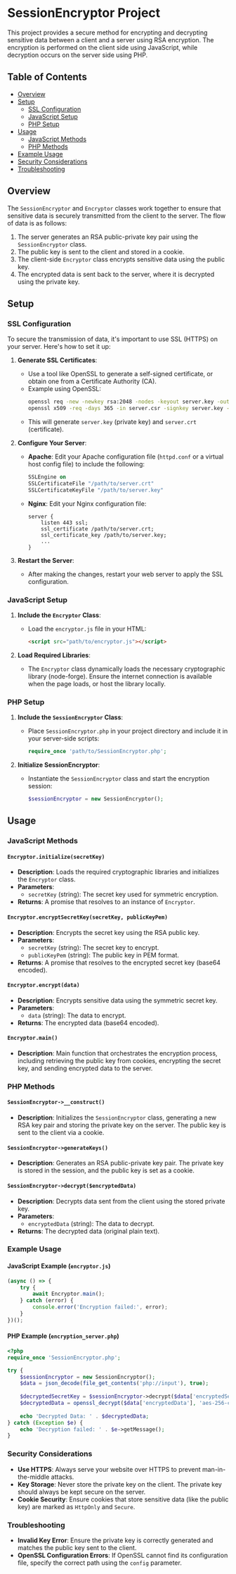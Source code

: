 # SessionEncryptor Project

This project provides a secure method for encrypting and decrypting sensitive data between a client and a server using RSA encryption. The encryption is performed on the client side using JavaScript, while decryption occurs on the server side using PHP. 

## Table of Contents

- [Overview](#overview)
- [Setup](#setup)
  - [SSL Configuration](#ssl-configuration)
  - [JavaScript Setup](#javascript-setup)
  - [PHP Setup](#php-setup)
- [Usage](#usage)
  - [JavaScript Methods](#javascript-methods)
  - [PHP Methods](#php-methods)
- [Example Usage](#example-usage)
- [Security Considerations](#security-considerations)
- [Troubleshooting](#troubleshooting)

## Overview

The `SessionEncryptor` and `Encryptor` classes work together to ensure that sensitive data is securely transmitted from the client to the server. The flow of data is as follows:

1. The server generates an RSA public-private key pair using the `SessionEncryptor` class.
2. The public key is sent to the client and stored in a cookie.
3. The client-side `Encryptor` class encrypts sensitive data using the public key.
4. The encrypted data is sent back to the server, where it is decrypted using the private key.

## Setup

### SSL Configuration

To secure the transmission of data, it's important to use SSL (HTTPS) on your server. Here's how to set it up:

1. **Generate SSL Certificates**:
   - Use a tool like OpenSSL to generate a self-signed certificate, or obtain one from a Certificate Authority (CA).
   - Example using OpenSSL:
     ```bash
     openssl req -new -newkey rsa:2048 -nodes -keyout server.key -out server.csr
     openssl x509 -req -days 365 -in server.csr -signkey server.key -out server.crt
     ```
   - This will generate `server.key` (private key) and `server.crt` (certificate).

2. **Configure Your Server**:
   - **Apache**:
     Edit your Apache configuration file (`httpd.conf` or a virtual host config file) to include the following:
     ```apache
     SSLEngine on
     SSLCertificateFile "/path/to/server.crt"
     SSLCertificateKeyFile "/path/to/server.key"
     ```
   - **Nginx**:
     Edit your Nginx configuration file:
     ```nginx
     server {
         listen 443 ssl;
         ssl_certificate /path/to/server.crt;
         ssl_certificate_key /path/to/server.key;
         ...
     }
     ```

3. **Restart the Server**:
   - After making the changes, restart your web server to apply the SSL configuration.

### JavaScript Setup

1. **Include the `Encryptor` Class**:
   - Load the `encryptor.js` file in your HTML:
     ```html
     <script src="path/to/encryptor.js"></script>
     ```

2. **Load Required Libraries**:
   - The `Encryptor` class dynamically loads the necessary cryptographic library (node-forge). Ensure the internet connection is available when the page loads, or host the library locally.

### PHP Setup

1. **Include the `SessionEncryptor` Class**:
   - Place `SessionEncryptor.php` in your project directory and include it in your server-side scripts:
     ```php
     require_once 'path/to/SessionEncryptor.php';
     ```

2. **Initialize SessionEncryptor**:
   - Instantiate the `SessionEncryptor` class and start the encryption session:
     ```php
     $sessionEncryptor = new SessionEncryptor();
     ```

## Usage

### JavaScript Methods

#### `Encryptor.initialize(secretKey)`
- **Description**: Loads the required cryptographic libraries and initializes the `Encryptor` class.
- **Parameters**:
  - `secretKey` (string): The secret key used for symmetric encryption.
- **Returns**: A promise that resolves to an instance of `Encryptor`.

#### `Encryptor.encryptSecretKey(secretKey, publicKeyPem)`
- **Description**: Encrypts the secret key using the RSA public key.
- **Parameters**:
  - `secretKey` (string): The secret key to encrypt.
  - `publicKeyPem` (string): The public key in PEM format.
- **Returns**: A promise that resolves to the encrypted secret key (base64 encoded).

#### `Encryptor.encrypt(data)`
- **Description**: Encrypts sensitive data using the symmetric secret key.
- **Parameters**:
  - `data` (string): The data to encrypt.
- **Returns**: The encrypted data (base64 encoded).

#### `Encryptor.main()`
- **Description**: Main function that orchestrates the encryption process, including retrieving the public key from cookies, encrypting the secret key, and sending encrypted data to the server.

### PHP Methods

#### `SessionEncryptor->__construct()`
- **Description**: Initializes the `SessionEncryptor` class, generating a new RSA key pair and storing the private key on the server. The public key is sent to the client via a cookie.

#### `SessionEncryptor->generateKeys()`
- **Description**: Generates an RSA public-private key pair. The private key is stored in the session, and the public key is set as a cookie.

#### `SessionEncryptor->decrypt($encryptedData)`
- **Description**: Decrypts data sent from the client using the stored private key.
- **Parameters**:
  - `encryptedData` (string): The data to decrypt.
- **Returns**: The decrypted data (original plain text).

### Example Usage

#### **JavaScript Example (`encryptor.js`)**

```javascript
(async () => {
    try {
        await Encryptor.main();
    } catch (error) {
        console.error('Encryption failed:', error);
    }
})();
```

#### **PHP Example (`encryption_server.php`)**

```php
<?php
require_once 'SessionEncryptor.php';

try {
    $sessionEncryptor = new SessionEncryptor();
    $data = json_decode(file_get_contents('php://input'), true);
    
    $decryptedSecretKey = $sessionEncryptor->decrypt($data['encryptedSecretKey']);
    $decryptedData = openssl_decrypt($data['encryptedData'], 'aes-256-cbc', $decryptedSecretKey, 0, 'iviviviviviviviv');
    
    echo 'Decrypted Data: ' . $decryptedData;
} catch (Exception $e) {
    echo 'Decryption failed: ' . $e->getMessage();
}
```

### Security Considerations

- **Use HTTPS**: Always serve your website over HTTPS to prevent man-in-the-middle attacks.
- **Key Storage**: Never store the private key on the client. The private key should always be kept secure on the server.
- **Cookie Security**: Ensure cookies that store sensitive data (like the public key) are marked as `HttpOnly` and `Secure`.

### Troubleshooting

- **Invalid Key Error**: Ensure the private key is correctly generated and matches the public key sent to the client.
- **OpenSSL Configuration Errors**: If OpenSSL cannot find its configuration file, specify the correct path using the `config` parameter.
